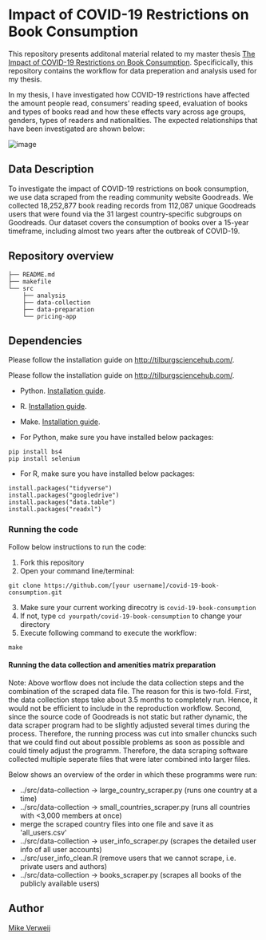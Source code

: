 # Impact of COVID-19 Restrictions on Book Consumption
This repository presents additonal material related to my master thesis [The Impact of COVID-19 Restrictions on Book Consumption](https://github.com/Mikeverweij96/Influence-of-COVID-19-on-Bookreading-behaviour/blob/48ec56e474920f0f5635807bd9ae9926960f8fc2/Verweij%20(2022).pdf). Specificically, this repository contains the workflow for data preperation and analysis used for my thesis. 

In my thesis, I have investigated how COVID-19 restrictions have affected the amount people read, consumers’ reading speed, evaluation of books and types of books read and how these effects vary across age groups, genders, types of readers and nationalities. The expected relationships that have been investigated are shown below:

![image](https://user-images.githubusercontent.com/90783740/172004153-8f8bd9f6-b5d4-46be-b173-8e4a027c8ce9.png)

## Data Description
To investigate the impact of COVID-19 restrictions on book consumption, we use data scraped from the reading community website Goodreads. We collected 18,252,877 book reading records from 112,087 unique Goodreads users that were found via the 31 largest country-specific subgroups on Goodreads. Our dataset covers the consumption of books over a 15-year timeframe, including almost two years after the outbreak of COVID-19. 


## Repository overview

```
├── README.md
├── makefile
└── src
    ├── analysis
    ├── data-collection
    ├── data-preparation
    └── pricing-app
```

## Dependencies
Please follow the installation guide on http://tilburgsciencehub.com/.

Please follow the installation guide on http://tilburgsciencehub.com/.

- Python. [Installation guide](https://tilburgsciencehub.com/building-blocks/configure-your-computer/statistics-and-computation/python/).
- R. [Installation guide](https://tilburgsciencehub.com/building-blocks/configure-your-computer/statistics-and-computation/r/).
- Make. [Installation guide](https://tilburgsciencehub.com/building-blocks/configure-your-computer/automation-and-workflows/make/).

- For Python, make sure you have installed below packages:
```
pip install bs4
pip install selenium
```

- For R, make sure you have installed below packages:
```
install.packages("tidyverse")
install.packages("googledrive")
install.packages("data.table")
install.packages("readxl")
```

### Running the code
Follow below instructions to run the code:
1. Fork this repository
2. Open your command line/terminal:

```
git clone https://github.com/[your username]/covid-19-book-consumption.git
```
3.  Make sure your current working direcotry is `covid-19-book-consumption`
4.  If not, type `cd yourpath/covid-19-book-consumption` to change your directory
5.  Execute following command to execute the workflow:

```
make
```

#### Running the data collection and amenities matrix preparation
Note: Above worflow does not include the data collection steps and the combination of the scraped data file. The reason for this is two-fold. First, the data collection steps take about 3.5 months to completely run. Hence, it would not be efficient to include in the reproduction workflow. Second, since the source code of Goodreads is not static but rather dynamic, the data scraper program had to be slightly adjusted several times during the process. Therefore, the running process was cut into smaller chuncks such that we could find out about possible problems as soon as possible and could timely adjust the programm. Therefore, the data scraping software collected multiple seperate files that were later combined into larger files. 

Below shows an overview of the order in which these programms were run:
- ../src/data-collection -> large_country_scraper.py (runs one country at a  time)
- ../src/data-collection -> small_countries_scraper.py (runs all countries with <3,000 members at once)
- merge the scraped country files into one file and save it as 'all_users.csv'
- ../src/data-collection -> user_info_scraper.py (scrapes the detailed user info of all user accounts)
- ../src/user_info_clean.R (remove users that we cannot scrape, i.e. private users and authors)
- ../src/data-collection -> books_scraper.py (scrapes all books of the publicly available users)


## Author

[Mike Verweij](https://github.com/Mikeverweij96)
